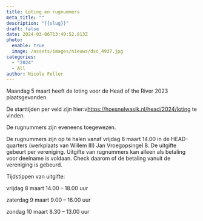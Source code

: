 ```yaml
---
title: Loting en rugnummers
meta_title: ""
description: "{{slug}}"
draft: false
date: 2024-03-06T13:49:52.813Z
photo:
  enable: true
  image: /assets/images/nieuws/dsc_4937.jpg
categories:
  - "2024"
  - All
author: Nicole Feller
---
```

Maandag 5 maart heeft de loting voor de Head of the River 2023 plaatsgevonden. 

De starttijden per veld zijn hier:v<https://hoesnelwasik.nl/head/2024/loting> te vinden.

De rugnummers zijn eveneens toegewezen. 

De rugnummers zijn op te halen vanaf vrijdag 8 maart 14.00 in de HEAD-quarters (werkplaats  van Willem III) Jan Vroegopsingel 8. De uitgifte gebeurt per vereniging. Uitgifte van rugnummers kan alleen als betaling voor deelname is voldaan. Check daarom of de betaling vanuit de vereniging is gebeurd. 

Tijdstippen van uitgifte:

vrijdag 	8 maart		14.00 – 18.00 uur

zaterdag 9 maart	  9.00 – 16.00 uur

zondag 10 maart	  8.30 – 13.00 uur
